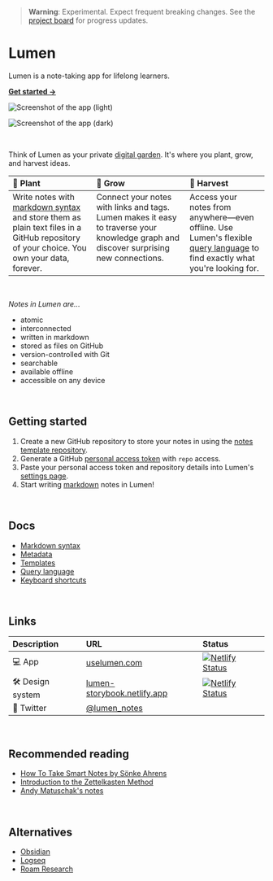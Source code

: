 > **Warning**: Experimental. Expect frequent breaking changes. See the [project board](https://github.com/orgs/lumen-notes/projects/2) for progress updates.

# Lumen

Lumen is a note-taking app for lifelong learners.

[**Get started →**](#getting-started)

![Screenshot of the app (light)](https://user-images.githubusercontent.com/4608155/254137283-bf5a5822-d4fb-4d86-ad4f-d2c7f3b19607.png#gh-light-mode-only)

![Screenshot of the app (dark)](https://user-images.githubusercontent.com/4608155/254137649-da61fd2c-dbb2-4e9e-b50a-3f9da1f23337.png#gh-dark-mode-only)

<br>

Think of Lumen as your private [digital garden](https://maggieappleton.com/garden-history). It's where you plant, grow, and harvest ideas.

<table>
  <thead>
    <tr align="left">
      <th>🌱 Plant</th>
      <th>🌿 Grow</th>
      <th>🌻 Harvest</th>
    </tr>
  </thead>
  <tbody>
    <tr valign="top">
      <td>Write notes with <a href="/docs/markdown-syntax.md">markdown syntax</a> and store them as plain text files in a GitHub repository of your choice. You own your data, forever.</td>
      <td>Connect your notes with links and tags. Lumen makes it easy to traverse your knowledge graph and discover surprising new connections.</td>
      <td>Access your notes from anywhere—even offline. Use Lumen's flexible <a href="/docs/query-language.md">query language</a> to find exactly what you're looking for.</td>
    </tr>
  </tbody>
</table>

<br>

_Notes in Lumen are..._

- atomic
- interconnected
- written in markdown
- stored as files on GitHub
- version-controlled with Git
- searchable
- available offline
- accessible on any device

<br>

## Getting started

1. Create a new GitHub repository to store your notes in using the [notes template repository](https://github.com/lumen-notes/lumen-template).
1. Generate a GitHub [personal access token](https://github.com/settings/tokens/new) with `repo` access.
1. Paste your personal access token and repository details into Lumen's [settings page](https://uselumen.com/settings).
1. Start writing [markdown](/docs/markdown-syntax.md) notes in Lumen!

<br>

## Docs

- [Markdown syntax](/docs/markdown-syntax.md)
- [Metadata](/docs/metadata.md)
- [Templates](/docs/templates.md)
- [Query language](/docs/query-language.md)
- [Keyboard shortcuts](/docs/keyboard-shortcuts.md)

<br>

## Links

| Description      | URL                                                                 | Status                                                                                                                                                               |
| :--------------- | :------------------------------------------------------------------ | :------------------------------------------------------------------------------------------------------------------------------------------------------------------- |
| 💻 App           | [uselumen.com](https://uselumen.com)                                | [![Netlify Status](https://api.netlify.com/api/v1/badges/9e55f1c2-783d-4abb-9fa2-edc59f8aa0c3/deploy-status)](https://app.netlify.com/sites/lumen-notes/deploys)     |
| 🛠️ Design system | [lumen-storybook.netlify.app](https://lumen-storybook.netlify.app/) | [![Netlify Status](https://api.netlify.com/api/v1/badges/acd80077-43c2-4292-8721-6f77e633a896/deploy-status)](https://app.netlify.com/sites/lumen-storybook/deploys) |
| 🐣 Twitter       | [@lumen_notes](https://twitter.com/lumen_notes)                     |

<br>

## Recommended reading

- [How To Take Smart Notes by Sönke Ahrens](https://takesmartnotes.com/)
- [Introduction to the Zettelkasten Method](https://zettelkasten.de/introduction/)
- [Andy Matuschak's notes](https://notes.andymatuschak.org/)

<br>

## Alternatives

- [Obsidian](https://obsidian.md/)
- [Logseq](https://logseq.com/)
- [Roam Research](https://roamresearch.com)
